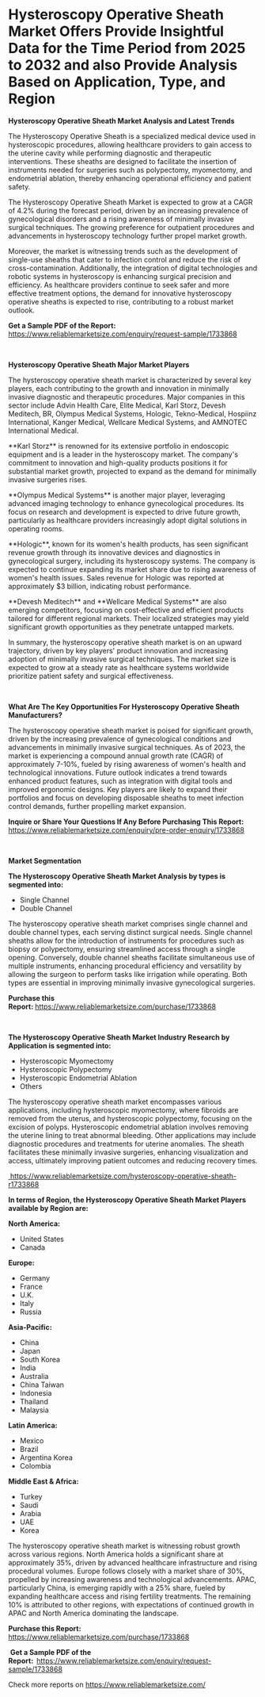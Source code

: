 <p><h1>Hysteroscopy Operative Sheath Market Offers Provide Insightful Data for the Time Period from 2025 to 2032 and also Provide Analysis Based on Application, Type, and Region</h1></p><p><strong>Hysteroscopy Operative Sheath Market Analysis and Latest Trends</strong></p>
<p><p>The Hysteroscopy Operative Sheath is a specialized medical device used in hysteroscopic procedures, allowing healthcare providers to gain access to the uterine cavity while performing diagnostic and therapeutic interventions. These sheaths are designed to facilitate the insertion of instruments needed for surgeries such as polypectomy, myomectomy, and endometrial ablation, thereby enhancing operational efficiency and patient safety.</p><p>The Hysteroscopy Operative Sheath Market is expected to grow at a CAGR of 4.2% during the forecast period, driven by an increasing prevalence of gynecological disorders and a rising awareness of minimally invasive surgical techniques. The growing preference for outpatient procedures and advancements in hysteroscopy technology further propel market growth. </p><p>Moreover, the market is witnessing trends such as the development of single-use sheaths that cater to infection control and reduce the risk of cross-contamination. Additionally, the integration of digital technologies and robotic systems in hysteroscopy is enhancing surgical precision and efficiency. As healthcare providers continue to seek safer and more effective treatment options, the demand for innovative hysteroscopy operative sheaths is expected to rise, contributing to a robust market outlook.</p></p>
<p><strong>Get a Sample PDF of the Report:&nbsp;</strong> <a href="https://www.reliablemarketsize.com/enquiry/request-sample/1733868?utm_campaign=2447&utm_medium=2&utm_source=Github&utm_content=ia&utm_term=04032025&utm_id=hysteroscopy-operative-sheath">https://www.reliablemarketsize.com/enquiry/request-sample/1733868</a></p>
<p>&nbsp;</p>
<p><strong>Hysteroscopy Operative Sheath Major Market Players</strong></p>
<p><p>The hysteroscopy operative sheath market is characterized by several key players, each contributing to the growth and innovation in minimally invasive diagnostic and therapeutic procedures. Major companies in this sector include Advin Health Care, Elite Medical, Karl Storz, Devesh Meditech, BR, Olympus Medical Systems, Hologic, Tekno-Medical, Hospiinz International, Kanger Medical, Wellcare Medical Systems, and AMNOTEC International Medical.</p><p>**Karl Storz** is renowned for its extensive portfolio in endoscopic equipment and is a leader in the hysteroscopy market. The company's commitment to innovation and high-quality products positions it for substantial market growth, projected to expand as the demand for minimally invasive surgeries rises.</p><p>**Olympus Medical Systems** is another major player, leveraging advanced imaging technology to enhance gynecological procedures. Its focus on research and development is expected to drive future growth, particularly as healthcare providers increasingly adopt digital solutions in operating rooms.</p><p>**Hologic**, known for its women's health products, has seen significant revenue growth through its innovative devices and diagnostics in gynecological surgery, including its hysteroscopy systems. The company is expected to continue expanding its market share due to rising awareness of women's health issues. Sales revenue for Hologic was reported at approximately $3 billion, indicating robust performance.</p><p>**Devesh Meditech** and **Wellcare Medical Systems** are also emerging competitors, focusing on cost-effective and efficient products tailored for different regional markets. Their localized strategies may yield significant growth opportunities as they penetrate untapped markets.</p><p>In summary, the hysteroscopy operative sheath market is on an upward trajectory, driven by key players' product innovation and increasing adoption of minimally invasive surgical techniques. The market size is expected to grow at a steady rate as healthcare systems worldwide prioritize patient safety and surgical effectiveness.</p></p>
<p>&nbsp;</p>
<p><strong>What Are The Key Opportunities For Hysteroscopy Operative Sheath Manufacturers?</strong></p>
<p><p>The hysteroscopy operative sheath market is poised for significant growth, driven by the increasing prevalence of gynecological conditions and advancements in minimally invasive surgical techniques. As of 2023, the market is experiencing a compound annual growth rate (CAGR) of approximately 7-10%, fueled by rising awareness of women's health and technological innovations. Future outlook indicates a trend towards enhanced product features, such as integration with digital tools and improved ergonomic designs. Key players are likely to expand their portfolios and focus on developing disposable sheaths to meet infection control demands, further propelling market expansion.</p></p>
<p><strong>Inquire or Share Your Questions If Any Before Purchasing This Report:</strong> <a href="https://www.reliablemarketsize.com/enquiry/pre-order-enquiry/1733868?utm_campaign=2447&utm_medium=2&utm_source=Github&utm_content=ia&utm_term=04032025&utm_id=hysteroscopy-operative-sheath">https://www.reliablemarketsize.com/enquiry/pre-order-enquiry/1733868</a></p>
<p>&nbsp;</p>
<p><strong>Market Segmentation</strong></p>
<p><strong>The Hysteroscopy Operative Sheath Market Analysis by types is segmented into:</strong></p>
<p><ul><li>Single Channel</li><li>Double Channel</li></ul></p>
<p><p>The hysteroscopy operative sheath market comprises single channel and double channel types, each serving distinct surgical needs. Single channel sheaths allow for the introduction of instruments for procedures such as biopsy or polypectomy, ensuring streamlined access through a single opening. Conversely, double channel sheaths facilitate simultaneous use of multiple instruments, enhancing procedural efficiency and versatility by allowing the surgeon to perform tasks like irrigation while operating. Both types are essential in improving minimally invasive gynecological surgeries.</p></p>
<p><strong>Purchase this Report:&nbsp;</strong><a href="https://www.reliablemarketsize.com/purchase/1733868?utm_campaign=2447&utm_medium=2&utm_source=Github&utm_content=ia&utm_term=04032025&utm_id=hysteroscopy-operative-sheath">https://www.reliablemarketsize.com/purchase/1733868</a></p>
<p>&nbsp;</p>
<p><strong>The Hysteroscopy Operative Sheath Market Industry Research by Application is segmented into:</strong></p>
<p><ul><li>Hysteroscopic Myomectomy</li><li>Hysteroscopic Polypectomy</li><li>Hysteroscopic Endometrial Ablation</li><li>Others</li></ul></p>
<p><p>The hysteroscopy operative sheath market encompasses various applications, including hysteroscopic myomectomy, where fibroids are removed from the uterus, and hysteroscopic polypectomy, focusing on the excision of polyps. Hysteroscopic endometrial ablation involves removing the uterine lining to treat abnormal bleeding. Other applications may include diagnostic procedures and treatments for uterine anomalies. The sheath facilitates these minimally invasive surgeries, enhancing visualization and access, ultimately improving patient outcomes and reducing recovery times.</p></p>
<p><a href="https://www.reliablemarketsize.com/hysteroscopy-operative-sheath-r1733868?utm_campaign=2447&utm_medium=2&utm_source=Github&utm_content=ia&utm_term=04032025&utm_id=hysteroscopy-operative-sheath">&nbsp;https://www.reliablemarketsize.com/hysteroscopy-operative-sheath-r1733868</a></p>
<p><strong>In terms of Region, the Hysteroscopy Operative Sheath Market Players available by Region are:</strong></p>
<p>
    <p> <strong> North America: </strong>
        <ul>
            <li>United States</li>
            <li>Canada</li>
        </ul>
        </p> 
    <p> <strong> Europe: </strong>
        <ul>
            <li>Germany</li>
            <li>France</li>
            <li>U.K.</li>
            <li>Italy</li>
            <li>Russia</li>
        </ul>
        </p> 
    <p> <strong> Asia-Pacific: </strong>
        <ul>
            <li>China</li>
            <li>Japan</li>
            <li>South Korea</li>
            <li>India</li>
            <li>Australia</li>
            <li>China Taiwan</li>
            <li>Indonesia</li>
            <li>Thailand</li>
            <li>Malaysia</li>
        </ul>
        </p> 
    <p> <strong> Latin America: </strong>
        <ul>
            <li>Mexico</li>
            <li>Brazil</li>
            <li>Argentina Korea</li>
            <li>Colombia</li>
        </ul>
        </p> 
    <p> <strong> Middle East & Africa: </strong>
        <ul>
            <li>Turkey</li>
            <li>Saudi</li>
            <li>Arabia</li>
            <li>UAE</li>
            <li>Korea</li>
        </ul>
    </p>
    </p>
<p><p>The hysteroscopy operative sheath market is witnessing robust growth across various regions. North America holds a significant share at approximately 35%, driven by advanced healthcare infrastructure and rising procedural volumes. Europe follows closely with a market share of 30%, propelled by increasing awareness and technological advancements. APAC, particularly China, is emerging rapidly with a 25% share, fueled by expanding healthcare access and rising fertility treatments. The remaining 10% is attributed to other regions, with expectations of continued growth in APAC and North America dominating the landscape.</p></p>
<p><strong>Purchase this Report: </strong><a href="https://www.reliablemarketsize.com/purchase/1733868?utm_campaign=2447&utm_medium=2&utm_source=Github&utm_content=ia&utm_term=04032025&utm_id=hysteroscopy-operative-sheath">https://www.reliablemarketsize.com/purchase/1733868</a></p>
<p>&nbsp;<strong>Get a Sample PDF of the Report:&nbsp;&nbsp;</strong><a href="https://www.reliablemarketsize.com/enquiry/request-sample/1733868?utm_campaign=2447&utm_medium=2&utm_source=Github&utm_content=ia&utm_term=04032025&utm_id=hysteroscopy-operative-sheath">https://www.reliablemarketsize.com/enquiry/request-sample/1733868</a></p>
<p><strong></strong></p>
<p>Check more reports on <a href="https://www.reliablemarketsize.com/?utm_campaign=2447&utm_medium=2&utm_source=Github&utm_content=ia&utm_term=04032025&utm_id=hysteroscopy-operative-sheath">https://www.reliablemarketsize.com/</a></p>